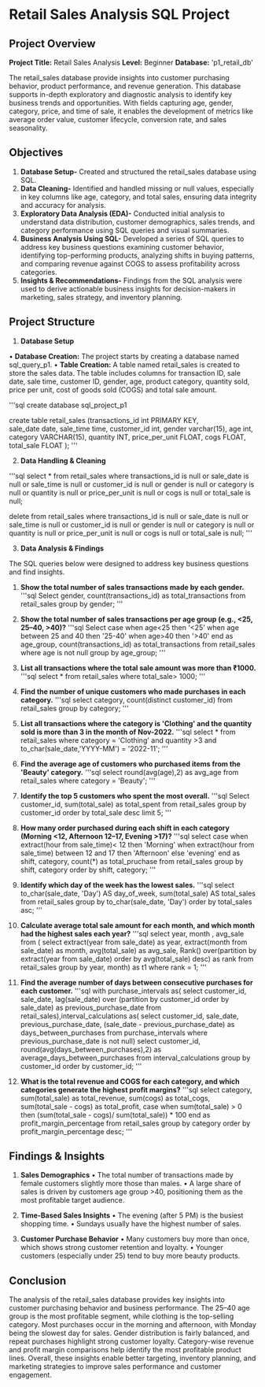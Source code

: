 #  Retail Sales Analysis SQL Project

## Project Overview

**Project Title:** Retail Sales Analysis
**Level:** Beginner
**Database:** 'p1_retail_db'

The retail_sales database provide insights into customer purchasing behavior, product performance, and revenue generation. This database supports in-depth exploratory and diagnostic analysis to identify key business trends and opportunities. With fields capturing age, gender, category, price, and time of sale, it enables the development of metrics like average order value, customer lifecycle, conversion rate, and sales seasonality.

## Objectives

1. **Database Setup-** Created and structured the retail_sales database using SQL. 
2. **Data Cleaning-** Identified and handled missing or null values, especially in key columns like age, category, and total sales, ensuring data integrity and accuracy for analysis.
3. **Exploratory Data Analysis (EDA)-** Conducted initial analysis to understand data distribution, customer demographics, sales trends, and category performance using SQL queries and visual summaries.
4. **Business Analysis Using SQL-** Developed a series of SQL queries to address key business questions examining customer behavior, identifying top-performing products, analyzing shifts in buying patterns, and comparing revenue against COGS to assess profitability across categories.
5. **Insights & Recommendations-** Findings from the SQL analysis were used to derive actionable business insights for decision-makers in marketing, sales strategy, and inventory planning.

## Project Structure

1. **Database Setup**

•	**Database Creation:** The project starts by creating a database named sql_query_p1.
•	**Table Creation:** A table named retail_sales is created to store the sales data. The table includes columns for transaction ID, sale date, sale time, customer ID, gender, age, product category, quantity sold, price per unit, cost of goods sold (COGS) and total sale amount.

'''sql
create database sql_project_p1

create table retail_sales
(transactions_id int PRIMARY KEY,	
sale_date date,
sale_time time,	
customer_id	int,
gender varchar(15),
age	int,
category VARCHAR(15),
quantity INT,
price_per_unit FLOAT,
cogs FLOAT,
total_sale FLOAT
);
'''

2. **Data Handling & Cleaning**

'''sql
select * from retail_sales
where transactions_id is null
or sale_date is null or sale_time is null or customer_id is null or gender is null 
or category is null or quantity is null or price_per_unit is null or cogs is null 
or total_sale is null;

delete  from retail_sales
where transactions_id is null
or sale_date is null or sale_time is null or customer_id is null or gender is null 
or category is null or quantity is null or price_per_unit is null or cogs is null 
or total_sale is null;
'''

3. **Data Analysis & Findings**

The SQL queries below were designed to address key business questions and find insights.

1. **Show the total number of sales transactions made by each gender.**
'''sql
Select gender, count(transactions_id) as total_transactions from retail_sales
group by gender;
'''

2. **Show the total number of sales transactions per age group (e.g., <25, 25–40, >40)?**
'''sql
Select case 
when age<25 then '<25'
when age between 25 and 40 then '25-40'
when age>40 then '>40'
end as age_group, count(transactions_id) as total_transactions from retail_sales
where age is not null
group by age_group;
'''

3. **List all transactions where the total sale amount was more than ₹1000.**
'''sql
select * from retail_sales
where total_sale> 1000;
'''

4. **Find the number of unique customers who made purchases in each category.**
'''sql
select category, count(distinct customer_id) from retail_sales
group by category;
'''

5. **List all transactions where the category is 'Clothing' and the quantity sold is more than 3 in the month of Nov-2022.**
'''sql
select * from retail_sales
where category = 'Clothing' 
and quantity >3 
and to_char(sale_date,'YYYY-MM') = '2022-11';
'''

6. **Find the average age of customers who purchased items from the 'Beauty' category.**
'''sql
select round(avg(age),2) as avg_age from retail_sales
where category = 'Beauty';
'''

7. **Identify the top 5 customers who spent the most overall.**
 '''sql
Select customer_id, sum(total_sale) as total_spent from retail_sales
group by customer_id
order by total_sale desc 
limit 5;
'''

8. **How many order purchased during each shift in each category (Morning <12, Afternoon 12–17, Evening >17)?**
'''sql
select case
when extract(hour from sale_time)< 12 then 'Morning'
when extract(hour from sale_time) between 12 and 17 then 'Afternoon'
else 'evening' end as shift,
category, count(*) as total_pruchase from retail_sales
group by shift, category
order by shift, category;
'''

9. **Identify which day of the week has the lowest sales.**
'''sql
select to_char(sale_date, 'Day') AS day_of_week,
sum(total_sale) AS total_sales from retail_sales
group by to_char(sale_date, 'Day')
order by total_sales asc;
'''

10. **Calculate average total sale amount for each month, and which month had the highest sales each year?**
'''sql
select year, month , avg_sale from (
select extract(year from sale_date) as year,
extract(month from sale_date) as month,
avg(total_sale) as avg_sale,
Rank() over(partition by  extract(year from sale_date) order by avg(total_sale) desc) as rank
from retail_sales 
group by year, month) as t1
where rank = 1;
'''

11. **Find the average number of days between consecutive purchases for each customer.**
'''sql
with purchase_intervals as( 
select 
customer_id, sale_date,
lag(sale_date) over (partition by customer_id order by sale_date) as previous_purchase_date
from retail_sales),interval_calculations as(
select 
customer_id, sale_date, previous_purchase_date,
(sale_date - previous_purchase_date) as days_between_purchases
from purchase_intervals
where previous_purchase_date is not null)
select 
customer_id, round(avg(days_between_purchases),2) as average_days_between_purchases
from interval_calculations
group by customer_id
order by customer_id;
'''

12. **What is the total revenue and COGS for each category, and which categories generate the highest profit margins?**
'''sql
select category, sum(total_sale) as total_revenue,
sum(cogs) as total_cogs, sum(total_sale - cogs) as total_profit,
case when 
sum(total_sale) > 0 then
(sum(total_sale - cogs)/ sum(total_sale)) * 100
end as profit_margin_percentage
from retail_sales
group by category
order by profit_margin_percentage desc;
'''

 
## Findings & Insights

1. **Sales Demographics**
•	The total number of transactions made by female customers slightly more those than males.
•	A large share of sales is driven by customers age group >40, positioning them as the most profitable target audience.

3. **Time-Based Sales Insights**
•	The evening (after 5 PM) is the busiest shopping time.
•	Sundays usually have the highest number of sales.

4. **Customer Purchase Behavior**
•	Many customers buy more than once, which shows strong customer retention and loyalty.
•	Younger customers (especially under 25) tend to buy more beauty products.


## Conclusion
The analysis of the retail_sales database provides key insights into customer purchasing behavior and business performance. The 25–40 age group is the most profitable segment, while clothing is the top-selling category. Most purchases occur in the morning and afternoon, with Monday being the slowest day for sales. Gender distribution is fairly balanced, and repeat purchases highlight strong customer loyalty. Category-wise revenue and profit margin comparisons help identify the most profitable product lines. Overall, these insights enable better targeting, inventory planning, and marketing strategies to improve sales performance and customer engagement.
